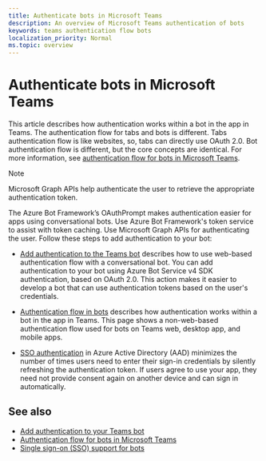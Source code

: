 ```yaml
---
title: Authenticate bots in Microsoft Teams
description: An overview of Microsoft Teams authentication of bots
keywords: teams authentication flow bots
localization_priority: Normal
ms.topic: overview
---
```


# Authenticate bots in Microsoft Teams

This article describes how authentication works within a bot in the app in Teams. The authentication flow for tabs and bots is different. Tabs authentication flow is like websites, so, tabs can directly use OAuth 2.0. Bot authentication flow is different, but the core concepts are identical. For more information, see [authentication flow for bots in Microsoft Teams](auth-flow-bot.md).

> [!NOTE]
> Microsoft Graph APIs help authenticate the user to retrieve the appropriate authentication token.


The Azure Bot Framework’s OAuthPrompt makes authentication easier for apps using conversational bots. Use Azure Bot Framework's token service to assist with token caching. Use Microsoft Graph APIs for authenticating the user. Follow these steps to add authentication to your bot:

- [Add authentication to the Teams bot](add-authentication.md) describes how to use web-based authentication flow with a conversational bot. You can add authentication to your bot using Azure Bot Service v4 SDK authentication, based on OAuth 2.0. This action makes it easier to develop a bot that can use authentication tokens based on the user's credentials.

- [Authentication flow in bots](auth-flow-bot.md) describes how authentication works within a bot in the app in Teams. This page shows a non-web-based authentication flow used for bots on Teams web, desktop app, and mobile apps.

- [SSO authentication](auth-aad-sso-bots.md) in Azure Active Directory (AAD) minimizes the number of times users need to enter their sign-in credentials by silently refreshing the authentication token. If users agree to use your app, they need not provide consent again on another device and can sign in automatically.

## See also

* [Add authentication to your Teams bot](add-authentication.md)
* [Authentication flow for bots in Microsoft Teams](auth-flow-bot.md)
* [Single sign-on (SSO) support for bots](auth-aad-sso-bots.md)